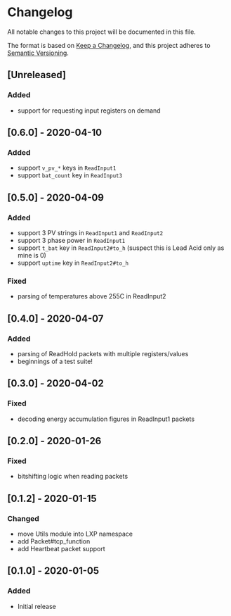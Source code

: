 # Changelog

All notable changes to this project will be documented in this file.

The format is based on [Keep a Changelog](https://keepachangelog.com/en/1.0.0/),
and this project adheres to [Semantic Versioning](https://semver.org/spec/v2.0.0.html).

## [Unreleased]

### Added

- support for requesting input registers on demand

## [0.6.0] - 2020-04-10

### Added

- support `v_pv_*` keys in `ReadInput1`
- support `bat_count` key in `ReadInput3`

## [0.5.0] - 2020-04-09

### Added

- support 3 PV strings in `ReadInput1` and `ReadInput2`
- support 3 phase power in `ReadInput1`
- support `t_bat` key in `ReadInput2#to_h` (suspect this is Lead Acid only as mine is 0)
- support `uptime` key in `ReadInput2#to_h`

### Fixed

- parsing of temperatures above 255C in ReadInput2


## [0.4.0] - 2020-04-07

### Added

- parsing of ReadHold packets with multiple registers/values
- beginnings of a test suite!


## [0.3.0] - 2020-04-02

### Fixed

- decoding energy accumulation figures in ReadInput1 packets


## [0.2.0] - 2020-01-26

### Fixed

- bitshifting logic when reading packets


## [0.1.2] - 2020-01-15

### Changed

- move Utils module into LXP namespace
- add Packet#tcp_function
- add Heartbeat packet support


## [0.1.0] - 2020-01-05

### Added

- Initial release
